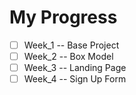 # My Progress
- [ ] Week_1 -- Base Project
- [ ] Week_2 -- Box Model
- [ ] Week_3 -- Landing Page
- [ ] Week_4 -- Sign Up Form